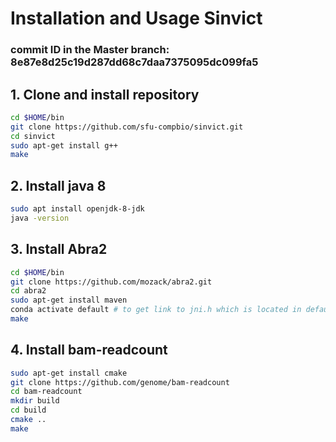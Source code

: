 # Installation and Usage Sinvict
### commit ID in the Master branch: 8e87e8d25c19d287dd68c7daa7375095dc099fa5


## 1. Clone and install repository

```sh
cd $HOME/bin
git clone https://github.com/sfu-compbio/sinvict.git
cd sinvict
sudo apt-get install g++
make
```

## 2. Install java 8

```sh
sudo apt install openjdk-8-jdk
java -version
```

## 3. Install Abra2

```sh
cd $HOME/bin
git clone https://github.com/mozack/abra2.git
cd abra2
sudo apt-get install maven
conda activate default # to get link to jni.h which is located in default conda env
make
```

## 4. Install bam-readcount

```sh
sudo apt-get install cmake
git clone https://github.com/genome/bam-readcount 
cd bam-readcount
mkdir build
cd build
cmake ..
make
```
